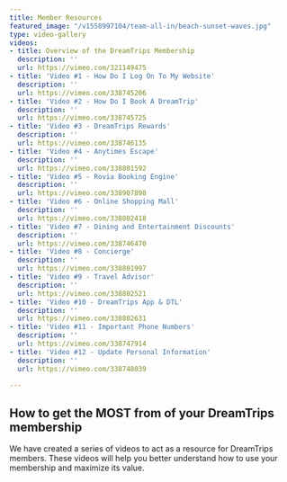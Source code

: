 ```yaml
---
title: Member Resources
featured_image: "/v1558997104/team-all-in/beach-sunset-waves.jpg"
type: video-gallery
videos:
- title: Overview of the DreamTrips Membership
  description: ''
  url: https://vimeo.com/321149475
- title: 'Video #1 - How Do I Log On To My Website'
  description: ''
  url: https://vimeo.com/338745206
- title: 'Video #2 - How Do I Book A DreamTrip'
  description: ''
  url: https://vimeo.com/338745725
- title: 'Video #3 - DreamTrips Rewards'
  description: ''
  url: https://vimeo.com/338746135
- title: 'Video #4 - Anytimes Escape'
  description: ''
  url: https://vimeo.com/338801592
- title: 'Video #5 - Rovia Booking Engine'
  description: ''
  url: https://vimeo.com/338907898
- title: 'Video #6 - Online Shopping Mall'
  description: ''
  url: https://vimeo.com/338802418
- title: 'Video #7 - Dining and Entertainment Discounts'
  description: ''
  url: https://vimeo.com/338746470
- title: 'Video #8 - Concierge'
  description: ''
  url: https://vimeo.com/338801997
- title: 'Video #9 - Travel Advisor'
  description: ''
  url: https://vimeo.com/338802521
- title: 'Video #10 - DreamTrips App & DTL'
  description: ''
  url: https://vimeo.com/338802631
- title: 'Video #11 - Important Phone Numbers'
  description: ''
  url: https://vimeo.com/338747914
- title: 'Video #12 - Update Personal Information'
  description: ''
  url: https://vimeo.com/338748039

---
```


## How to get the MOST from of your DreamTrips membership

We have created a series of videos to act as a resource for DreamTrips members. These videos will help you better understand how to use your membership and maximize its value.
